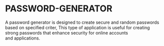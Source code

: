 # PASSWORD-GENERATOR
A password generator is designed to create secure and random passwords based on specified criter, This type of application is useful for creating strong passwords that enhance security for online accounts and applications.
